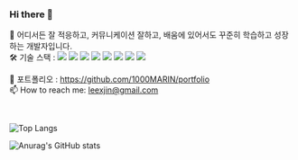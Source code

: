 ### Hi there 👋
🌱 어디서든 잘 적응하고, 커뮤니케이션 잘하고, 배움에 있어서도 꾸준히 학습하고 성장하는 개발자입니다.    
🛠 기술 스택 : 
<a href="" target="_blank"><img src="https://img.shields.io/badge/Java-007396?style=flat-square&logo=Java&logoColor=white"/></a> 
<a href="" target="_blank"><img src="https://img.shields.io/badge/SpringFramework-222831?style=flat-square&logo=#007396&logoColor=white"/></a> 
<a href="" target="_blank"><img src="https://img.shields.io/badge/MySQL-222831?style=flat-square&logo=#007396&logoColor=white"/></a> 
<a href="" target="_blank"><img src="https://img.shields.io/badge/Oracle-222831?style=flat-square&logo=#007396&logoColor=white"/></a> 
<a href="" target="_blank"><img src="https://img.shields.io/badge/HTML-222831?style=flat-square&logo=#007396&logoColor=white"/></a> 
<a href="" target="_blank"><img src="https://img.shields.io/badge/CSS-222831?style=flat-square&logo=#007396&logoColor=white"/></a> 
<a href="" target="_blank"><img src="https://img.shields.io/badge/JavaScript-222831?style=flat-square&logo=#007396&logoColor=white"/></a> 
<a href="" target="_blank"><img src="https://img.shields.io/badge/aws-48466D?style=flat-square&logo=#007396&logoColor=white"/></a> 




📂 포트폴리오 : https://github.com/1000MARIN/portfolio    
📫 How to reach me: leexjin@gmail.com    
 
<br>

![Top Langs](https://github-readme-stats.vercel.app/api/top-langs/?username=1000marin&layout=compact&theme=prussian)

![Anurag's GitHub stats](https://github-readme-stats.vercel.app/api?username=1000marin&show_icons=true&theme=prussian)   


